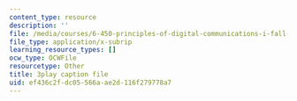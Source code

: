 ```yaml
---
content_type: resource
description: ''
file: /media/courses/6-450-principles-of-digital-communications-i-fall-2006/ef436c2fdc05566aae2d116f279778a7_7qq1JYj2kM.vtt
file_type: application/x-subrip
learning_resource_types: []
ocw_type: OCWFile
resourcetype: Other
title: 3play caption file
uid: ef436c2f-dc05-566a-ae2d-116f279778a7
---
```

